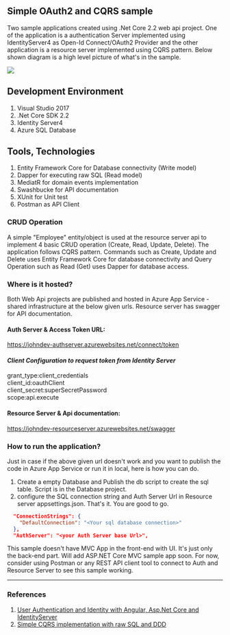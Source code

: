 ## Simple OAuth2 and CQRS sample

Two sample applications created using .Net Core 2.2 web api project. One of the application is a authentication Server implemented using IdentityServer4 as Open-Id Connect/OAuth2 Provider and the other application is a resource server implemented using CQRS pattern. Below shown diagram is a high level picture of what's in the sample.

![](https://i.imgur.com/mMGK8IE.png)


## Development Environment

1. Visual Studio 2017
2. .Net Core SDK 2.2
3. Identity Server4
4. Azure SQL Database 

## Tools, Technologies

1. Entity Framework Core for Database connectivity (Write model)
2. Dapper for executing raw SQL (Read model)
3. MediatR for domain events implementation
4. Swashbucke for API documentation
5. XUnit for Unit test
6. Postman as API Client

### CRUD Operation

A simple "Employee" entity/object is used at the resource server api to implement 4 basic CRUD operation (Create, Read, Update, Delete). The application follows CQRS pattern. Commands such as Create, Update and Delete uses Entity Framework Core for database connectivity and Query Operation such as Read (Get) uses Dapper for database access.

### Where is it hosted?

Both Web Api projects are published and hosted in Azure App Service - shared infrastructure at the below given urls. Resource server has swagger for API documentation.

#### Auth Server & Access Token URL:
https://johndev-authserver.azurewebsites.net/connect/token

#### *Client Configuration to request token from Identity Server*

grant_type:client_credentials<br/>
client_id:oauthClient<br/>
client_secret:superSecretPassword<br/>
scope:api.execute<br/>

#### Resource Server & Api documentation:
https://johndev-resourceserver.azurewebsites.net/swagger

### How to run the application?

Just in case if the above given url doesn't work and you want to publish the code in Azure App Service or run it in local, here is how you can do.

1. Create a empty Database and Publish the db script to create the sql table. Script is in the Database project.
2. configure the SQL connection string and Auth Server Url in Resource server appsettings.json. That's it. You are good to go.

```json
  "ConnectionStrings": {
    "DefaultConnection": "<Your sql database connection>"
  },
  "AuthServer": "<your Auth Server base Url>",
```

This sample doesn't have MVC App in the front-end with UI. It's just only the back-end part. Will add ASP.NET Core MVC sample app soon. For now, consider using Postman or any REST API client tool to connect to Auth and Resource Server to see this sample working.

---

### References

1. [User Authentication and Identity with Angular, Asp.Net Core and IdentityServer](https://fullstackmark.com/post/21/user-authentication-and-identity-with-angular-aspnet-core-and-identityserver)
2. [Simple CQRS implementation with raw SQL and DDD](http://www.kamilgrzybek.com/design/simple-cqrs-implementation-with-raw-sql-and-ddd/)
